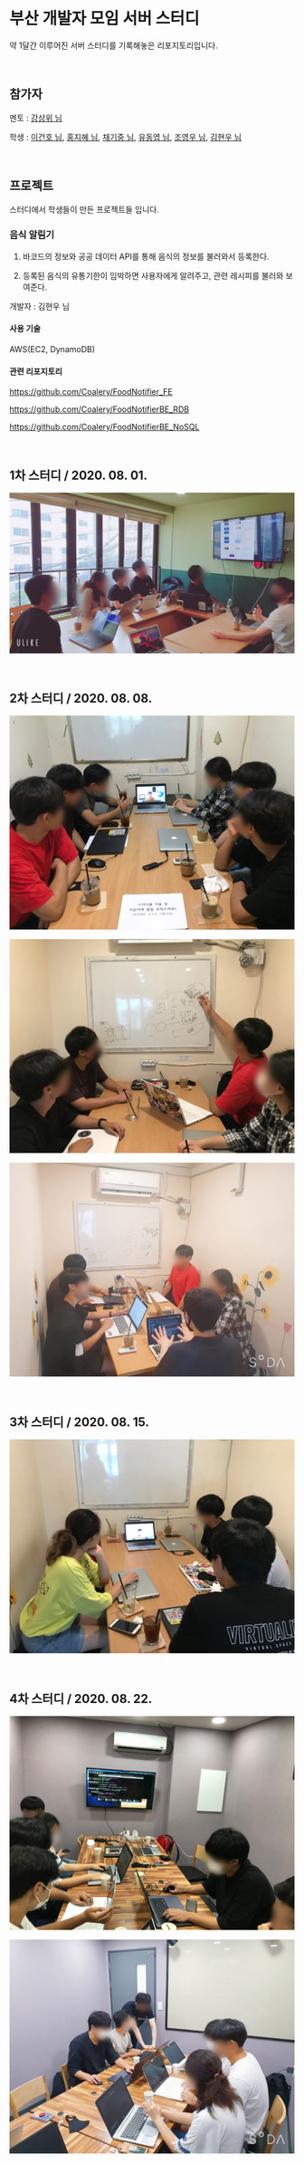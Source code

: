 # 부산 개발자 모임 서버 스터디

약 1달간 이루어진 서버 스터디를 기록해놓은 리포지토리입니다.

<br>

## 참가자

멘토 : [강상위 님](https://github.com/khudev-ksw)

학생 : 
[이건호 님](), 
[홍지혜 님](https://github.com/jola7373), 
[채기중 님](https://github.com/KIJUNG-CHAE), 
[유동엽 님](https://github.com/yudongyeop), 
[조영우 님](https://github.com/yeongwooCho), 
[김현우 님](https://github.com/Coalery)

<br>

## 프로젝트

스터디에서 학생들이 만든 프로젝트들 입니다.

### 음식 알림기

1. 바코드의 정보와 공공 데이터 API를 통해 음식의 정보를 불러와서 등록한다.

2. 등록된 음식의 유통기한이 임박하면 사용자에게 알려주고, 관련 레시피를 불러와 보여준다.

개발자 : 김현우 님

#### 사용 기술

AWS(EC2, DynamoDB)

#### 관련 리포지토리

https://github.com/Coalery/FoodNotifier_FE

https://github.com/Coalery/FoodNotifierBE_RDB

https://github.com/Coalery/FoodNotifierBE_NoSQL

<br>

## 1차 스터디 / 2020. 08. 01.

![01-1](./img/img01-1.jpg)

<br>

## 2차 스터디 / 2020. 08. 08.

![02-1](./img/img02-1.jpg)

![02-2](./img/img02-2.jpg)

![02-3](./img/img02-3.jpg)

<br>

## 3차 스터디 / 2020. 08. 15.

![03-1](./img/img03-1.jpg)

<br>

## 4차 스터디 / 2020. 08. 22.

![04-1](./img/img04-1.jpg)

![04-2](./img/img04-2.jpg)

<br>

